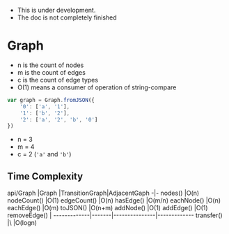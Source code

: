 - This is under development.
- The doc is not completely finished

# Graph
- n is the count of nodes
- m is the count of edges
- c is the count of edge types
- O(1) means a consumer of operation of string-compare 

```javascript
var graph = Graph.fromJSON({
	'0': ['a', '1'],
	'1': ['b', '2'],
	'2': ['a', '2', 'b', '0']
})
```

- n = 3  
- m = 4
- c = 2 (`'a'` and `'b'`)



## Time Complexity
api/Graph    |Graph  |TransitionGraph|AdjacentGaph
-|-
nodes()      |O(n)
nodeCount()  |O(1)
edgeCount()  |O(n)
hasEdge()    |O(m/n)
eachNode()   |O(n)
eachEdge()   |O(m)
toJSON()     |O(n+m)
addNode()    |O(1)
addEdge()    |O(1)
removeEdge() |
-------------|-------|---------------|-------------
transfer()   |\      |O(logn)
